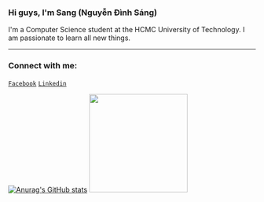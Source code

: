 ### Hi guys, I'm Sang (Nguyễn Đình Sáng)

I'm a Computer Science student at the HCMC University of Technology. I am passionate to learn all new things.

---

### Connect with me:

[`Facebook`](https://www.facebook.com/sang.kakashi.7/) [`Linkedin`](https://www.linkedin.com/in/sangndsteve/)

[![Anurag's GitHub stats](https://github-readme-stats.vercel.app/api?username=SANGNGUYEN24&count_private=true&show_icons=true&theme=nord&hide_border=true&border_radius=12)](https://github.com/anuraghazra/github-readme-stats&count_private=true)
<img style="width:200px" src="https://user-images.githubusercontent.com/78266241/142904633-595aa4b3-fa36-4778-855d-3f4ddf62cc67.png" />

<!-- [![Top Langs](https://github-readme-stats.vercel.app/api/top-langs/?username=SANGNGUYEN24&layout=compact&theme=dark)](https://github.com/anuraghazra/github-readme-stats) -->
